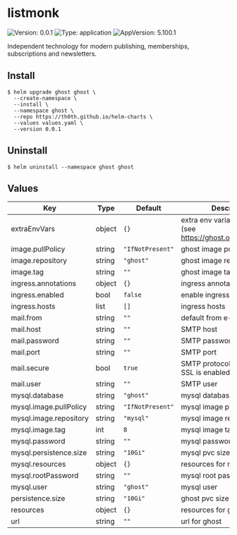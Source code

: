 # listmonk

![Version: 0.0.1](https://img.shields.io/badge/Version-0.0.1-informational?style=flat-square) ![Type: application](https://img.shields.io/badge/Type-application-informational?style=flat-square) ![AppVersion: 5.100.1](https://img.shields.io/badge/AppVersion-5.100.1-informational?style=flat-square)

Independent technology for modern publishing, memberships, subscriptions and newsletters.

## Install

```shell
$ helm upgrade ghost ghost \
  --create-namespace \
  --install \
  --namespace ghost \
  --repo https://th0th.github.io/helm-charts \
  --values values.yaml \
  --version 0.0.1
```

## Uninstall

```shell
$ helm uninstall --namespace ghost ghost
```

## Values

| Key                    | Type   | Default          | Description                                                       |
|------------------------|--------|------------------|-------------------------------------------------------------------|
| extraEnvVars           | object | `{}`             | extra env variables for ghost (see https://ghost.org/docs/config) |
| image.pullPolicy       | string | `"IfNotPresent"` | ghost image pull policy                                           |
| image.repository       | string | `"ghost"`        | ghost image repository                                            |
| image.tag              | string | `""`             | ghost image tag                                                   |
| ingress.annotations    | object | `{}`             | ingress annotations                                               |
| ingress.enabled        | bool   | `false`          | enable ingress                                                    |
| ingress.hosts          | list   | `[]`             | ingress hosts                                                     |
| mail.from              | string | `""`             | default from e-mail address                                       |
| mail.host              | string | `""`             | SMTP host                                                         |
| mail.password          | string | `""`             | SMTP password                                                     |
| mail.port              | string | `""`             | SMTP port                                                         |
| mail.secure            | bool   | `true`           | SMTP protocol (true means SSL is enabled)                         |
| mail.user              | string | `""`             | SMTP user                                                         |
| mysql.database         | string | `"ghost"`        | mysql database name                                               |
| mysql.image.pullPolicy | string | `"IfNotPresent"` | mysql image pull policy                                           |
| mysql.image.repository | string | `"mysql"`        | mysql image repository                                            |
| mysql.image.tag        | int    | `8`              | mysql image tag                                                   |
| mysql.password         | string | `""`             | mysql password                                                    |
| mysql.persistence.size | string | `"10Gi"`         | mysql pvc size                                                    |
| mysql.resources        | object | `{}`             | resources for mysql                                               |
| mysql.rootPassword     | string | `""`             | mysql root password                                               |
| mysql.user             | string | `"ghost"`        | mysql user                                                        |
| persistence.size       | string | `"10Gi"`         | ghost pvc size                                                    |
| resources              | object | `{}`             | resources for ghost                                               |
| url                    | string | `""`             | url for ghost                                                     |
